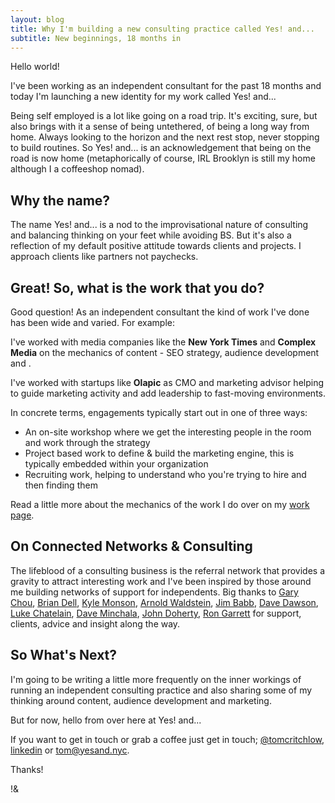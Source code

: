 ```yaml
---
layout: blog
title: Why I'm building a new consulting practice called Yes! and...
subtitle: New beginnings, 18 months in 
---
```


Hello world!

I've been working as an independent consultant for the past 18 months and today I'm launching a new identity for my work called <span class="brandsmall">Yes! and...</span>

Being self employed is a lot like going on a road trip. It's exciting, sure, but also brings with it a sense of being untethered, of being a long way from home. Always looking to the horizon and the next rest stop, never stopping to build routines. So <span class="brandsmall">Yes! and...</span> is an acknowledgement that being on the road is now home (metaphorically of course, IRL Brooklyn is still my home although I a coffeeshop nomad).

## Why the name?

The name <span class="brandsmall">Yes! and...</span> is a nod to the improvisational nature of consulting and balancing thinking on your feet while avoiding BS. But it's also a reflection of my default positive attitude towards clients and projects. I approach clients like partners not paychecks.

## Great! So, what is the work that you do?

Good question! As an independent consultant the kind of work I've done has been wide and varied. For example:

I've worked with media companies like the **New York Times** and **Complex Media** on the mechanics of content - SEO strategy, audience development and .

I've worked with startups like **Olapic** as CMO and marketing advisor helping to guide marketing activity and add leadership to fast-moving environments.

In concrete terms, engagements typically start out in one of three ways:

- An on-site workshop where we get the interesting people in the room and work through the strategy
- Project based work to define & build the marketing engine, this is typically embedded within your organization
- Recruiting work, helping to understand who you're trying to hire and then finding them

Read a little more about the mechanics of the work I do over on my <a href="/work">work page</a>.

## On Connected Networks & Consulting

The lifeblood of a consulting business is the referral network that provides a gravity to attract interesting work and I've been inspired by those around me building networks of support for independents. Big thanks to [Gary Chou](http://orbital.nyc/), [Brian Dell](https://twitter.com/itsbdell), [Kyle Monson](https://twitter.com/kmonson), [Arnold Waldstein](http://arnoldwaldstein.com/), [Jim Babb](http://www.partandsum.com/), [Dave Dawson](http://www.iamdavedawson.com/), [Luke Chatelain](https://twitter.com/lukechatelain), [Dave Minchala](https://twitter.com/daveminchala), [John Doherty](http://www.johnfdoherty.com/), [Ron Garrett](http://www.rongarrett.co/) for support, clients, advice and insight along the way.

## So What's Next?

I'm going to be writing a little more frequently on the inner workings of running an independent consulting practice and also sharing some of my thinking around content, audience development and marketing.

But for now, hello from over here at <span class="brandsmall">Yes! and...</span> 

If you want to get in touch or grab a coffee just get in touch; <a href="https://twitter.com/tomcritchlow">@tomcritchlow</a>, <a href="https://www.linkedin.com/in/tomcritchlow">linkedin</a> or <a href="mailto:tom@yesand.nyc">tom@yesand.nyc</a>.

Thanks!

<brand>!&</brand>